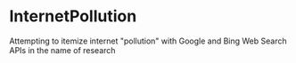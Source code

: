 # InternetPollution
 Attempting to itemize internet "pollution" with Google and Bing Web Search APIs in the name of research
